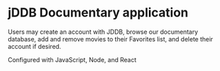 # jDDB Documentary application

Users may create an account with JDDB, browse our documentary database, add and remove movies to their Favorites list, and delete their account if desired.

Configured with JavaScript, Node, and React

